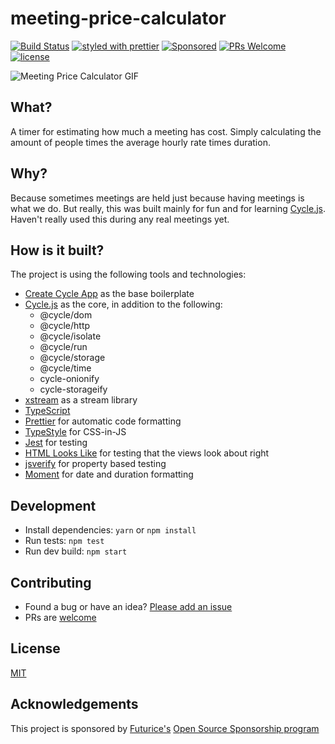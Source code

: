 # meeting-price-calculator

[![Build Status](https://travis-ci.org/olpeh/meeting-price-calculator.svg?branch=master)](https://travis-ci.org/olpeh/meeting-price-calculator) [![styled with prettier](https://img.shields.io/badge/styled_with-prettier-ff69b4.svg)](https://github.com/prettier/prettier)
[![Sponsored](https://img.shields.io/badge/chilicorn-sponsored-brightgreen.svg?logo=data%3Aimage%2Fpng%3Bbase64%2CiVBORw0KGgoAAAANSUhEUgAAAA4AAAAPCAMAAADjyg5GAAABqlBMVEUAAAAzmTM3pEn%2FSTGhVSY4ZD43STdOXk5lSGAyhz41iz8xkz2HUCWFFhTFFRUzZDvbIB00Zzoyfj9zlHY0ZzmMfY0ydT0zjj92l3qjeR3dNSkoZp4ykEAzjT8ylUBlgj0yiT0ymECkwKjWqAyjuqcghpUykD%2BUQCKoQyAHb%2BgylkAyl0EynkEzmkA0mUA3mj86oUg7oUo8n0k%2FS%2Bw%2Fo0xBnE5BpU9Br0ZKo1ZLmFZOjEhesGljuzllqW50tH14aS14qm17mX9%2Bx4GAgUCEx02JySqOvpSXvI%2BYvp2orqmpzeGrQh%2Bsr6yssa2ttK6v0bKxMBy01bm4zLu5yry7yb29x77BzMPCxsLEzMXFxsXGx8fI3PLJ08vKysrKy8rL2s3MzczOH8LR0dHW19bX19fZ2dna2trc3Nzd3d3d3t3f39%2FgtZTg4ODi4uLj4%2BPlGxLl5eXm5ubnRzPn5%2Bfo6Ojp6enqfmzq6urr6%2Bvt7e3t7u3uDwvugwbu7u7v6Obv8fDz8%2FP09PT2igP29vb4%2BPj6y376%2Bu%2F7%2Bfv9%2Ff39%2Fv3%2BkAH%2FAwf%2FtwD%2F9wCyh1KfAAAAKXRSTlMABQ4VGykqLjVCTVNgdXuHj5Kaq62vt77ExNPX2%2Bju8vX6%2Bvr7%2FP7%2B%2FiiUMfUAAADTSURBVAjXBcFRTsIwHAfgX%2FtvOyjdYDUsRkFjTIwkPvjiOTyX9%2FAIJt7BF570BopEdHOOstHS%2BX0s439RGwnfuB5gSFOZAgDqjQOBivtGkCc7j%2B2e8XNzefWSu%2BsZUD1QfoTq0y6mZsUSvIkRoGYnHu6Yc63pDCjiSNE2kYLdCUAWVmK4zsxzO%2BQQFxNs5b479NHXopkbWX9U3PAwWAVSY%2FpZf1udQ7rfUpQ1CzurDPpwo16Ff2cMWjuFHX9qCV0Y0Ok4Jvh63IABUNnktl%2B6sgP%2BARIxSrT%2FMhLlAAAAAElFTkSuQmCC)](http://spiceprogram.org/oss-sponsorship)
[![PRs Welcome](https://img.shields.io/badge/PRs-welcome-brightgreen.svg)](https://github.com/olpeh/meeting-price-calculator/pulls)
[![license](http://img.shields.io/badge/license-MIT-brightgreen.svg?style=flat)](https://github.com/olpeh/meeting-price-calculator/blob/master/LICENSE)

![Meeting Price Calculator GIF](meeting-price-calculator.gif)

## What?

A timer for estimating how much a meeting has cost.
Simply calculating the amount of people times the average hourly rate times duration.

## Why?

Because sometimes meetings are held just because having meetings is what we do.
But really, this was built mainly for fun and for learning [Cycle.js](https://cycle.js.org/).
Haven't really used this during any real meetings yet.

## How is it built?

The project is using the following tools and technologies:

* [Create Cycle App](https://github.com/cyclejs-community/create-cycle-app) as the base boilerplate
* [Cycle.js](https://cycle.js.org/) as the core, in addition to the following:
  * @cycle/dom
  * @cycle/http
  * @cycle/isolate
  * @cycle/run
  * @cycle/storage
  * @cycle/time
  * cycle-onionify
  * cycle-storageify
* [xstream](http://staltz.github.io/xstream/) as a stream library
* [TypeScript](http://www.typescriptlang.org/)
* [Prettier](http://prettier.io/) for automatic code formatting
* [TypeStyle](https://typestyle.github.io/) for CSS-in-JS
* [Jest](https://github.com/facebook/jest) for testing
* [HTML Looks Like](https://github.com/staltz/html-looks-like) for testing that the views look about right
* [jsverify](https://github.com/jsverify/jsverify) for property based testing
* [Moment](http://momentjs.com/) for date and duration formatting

## Development

* Install dependencies: `yarn` or `npm install`
* Run tests: `npm test`
* Run dev build: `npm start`

## Contributing

* Found a bug or have an idea? [Please add an issue](https://github.com/olpeh/meeting-price-calculator/issues)
* PRs are [welcome](https://github.com/olpeh/meeting-price-calculator/pulls)

## License

[MIT](LICENSE)

## Acknowledgements

This project is sponsored by [Futurice's](https://futurice.com/) [Open Source Sponsorship program](http://spiceprogram.org/oss-sponsorship)
